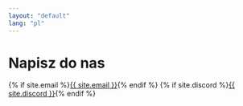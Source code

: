 ```yaml
---
layout: "default"
lang: "pl"
---
```

# Napisz do nas
{% if site.email %}<a href="mailto:{{ site.email }}">{{ site.email }}</a>{% endif %}
{% if site.discord %}<a href="{{ site.url }}{{ site.baseurl }}/discord-pl">{{ site.discord }}</a>{% endif %}
